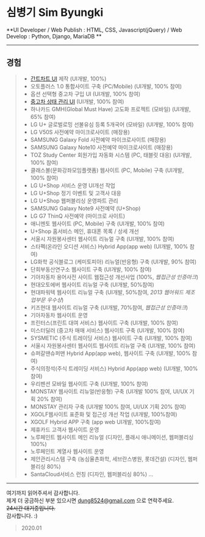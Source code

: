 # 심병기 Sim Byungki
**UI Developer / Web Publish : HTML, CSS, Javascript(jQuery) / Web Develop : Python, Django, MariaDB **

***

## 경험
> - <a href="https://simbyungki.github.io/gantt_chart_ui/html/gant_chart_archive.html">간트차트 UI</a> 제작 (UI개발, 100%)
> - 오토플러스 1.0 통합사이트 구축 (PC/Mobile) (UI개발, 100% 참여)
> - 옵션 선택형 중고차 구입 UI (UI개발, 100% 참여)
> - <a href="https://simbyungki.github.io/ui_modules/car_state.html">중고차 상태 관리 UI</a> (UI개발, 100% 참여)
> - 하나카드 GMH(Global Must Have) 고도화 프로젝트 (모바일) (UI개발, 65% 참여)
> - LG U+ 글로벌로밍 선불유심 등록 5개국어 (모바일) (UI개발, 100% 참여)
> - LG V50S 사전예약 마이크로사이트 (매장용)
> - SAMSUNG Galaxy Fold 사전예약 마이크로사이트 (매장용)
> - SAMSUNG Galaxy Note10 사전예약 마이크로사이트 (매장용)
> - TOZ Study Center 회원가입 자동화 시스템 (PC, 태블릿 대응) (UI개발, 100% 참여)
> - 클래스볼(문화강좌모임플랫폼) 웹사이트 (PC, Mobile) 구축 (UI개발, 100% 참여)
> - LG U+Shop 서비스 운영 UI개선 작업
> - LG U+Shop 정기 이벤트 및 고객사 대응
> - LG U+Shop 웹퍼블리싱 운영파트 관리 
> - SAMSUNG Galaxy Note9 사전예약 (U+Shop)
> - LG G7 ThinQ 사전예약 (마이크로 사이트)
> - 애니멘토 웹사이트 (PC, Mobile) 구축 (UI개발, 100% 참여)
> - U+Shop 홈서비스 메인, 휴대폰 목록 / 상세 개선
> - 서울시 자원봉사센터 웹사이트 리뉴얼 구축 (UI개발, 100% 참여)
> - 스타펙(온라인 오디션 서비스) Hybrid App(app web) (UI개발, 100% 참여)
> - LG화학 공식블로그 (케미토피아) 리뉴얼(반응형) 구축 (UI개발, 90% 참여)
> - 단희부동산연구소 웹사이트 구축 (UI개발, 100% 참여)
> - 기아자동차 용어사전 사이트 웹접근성 개선사업 (100%, *웹접근성 인증마크*)
> - 현대오토에버 웹사이트 리뉴얼 구축 (UI개발, 50%참여)
> - 현대파워텍 웹사이트 리뉴얼 구축 (UI개발, 50%참여, *2013 웹어워드 제조업부문 우수상*)
> - 키즈현대 웹사이트 리뉴얼 구축 (UI개발, 70%참여, *웹접근성 인증마크*)
> - 기아자동차 웹사이트 운영
> - 프린터스(프린트 대여 서비스) 웹사이트 구축 (UI개발, 100% 참여)
> - 미스터딜러 (중고차 매매 서비스) 웹사이트 구축 (UI개발, 100% 참여)
> - SYSMETIC (주식 트레이딩 서비스) 웹사이트 구축 (UI개발, 100% 참여)
> - 서울시 자원봉사센터 웹사이트 웹사이트 리뉴얼 구축 (UI개발, 100% 참여)
> - 슈퍼갈땐슈퍼맨 Hybrid App(app web), 웹사이트 구축 (UI개발, 100% 참여)
> - 주식의정석(주식 트레이딩 서비스) Hybrid App(app web) (UI개발, 100% 참여)
> - 우리펜션 모바일 웹사이트 구축 (UI개발, 100% 참여)
> - MONSTAY 웹사이트 리뉴얼(반응형) 구축 (UI개발 100% 참여, UI/UX 기획 20% 참여)
> - MONSTAY 관리자 구축 (UI개발 100% 참여, UI/UX 기획 20% 참여)
> - XGOLF웹사이트 표준화 및 접근성 개선 작업 (UI개발, 100%참여)
> - XGOLF Hybrid APP 구축 (app web UI개발, 100%참여)
> - 제휴카드 고객사 웹사이트 운영
> - 노루페인트 웹사이트 메인 리뉴얼 (디자인, 플래시 애니메이션, 웹퍼블리싱 100%)
> - 노루페인트 계열사 웹사이트 운영
> - 제안관리시스템 구축 (농심율촌화학, 세브란스병원, 롯데건설) (디자인, 웹퍼블리싱 80%)
> - SantaCloud서비스 런칭 (디자인, 웹퍼블리싱 80%)
...
***

여기까지 읽어주셔서 감사합니다.  
제게 더 궁금하신 부분 있으시면 dung8524@gmail.com 으로 연락주세요.  
~~24시간 대기중입니다.~~  
감사합니다. :)  
> 2020.01
